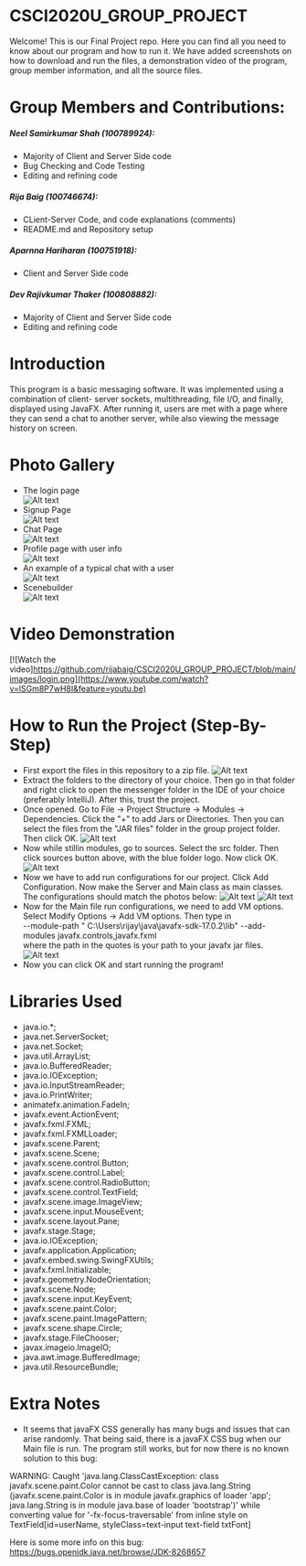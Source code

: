 # CSCI2020U_GROUP_PROJECT

Welcome! This is our Final Project repo. Here you can find all you need to know about our program and how to run it. We have added screenshots on how to download and run the files, a demonstration video of the program, group member information, and all the source files. 

# Group Members and Contributions: <br />
##### Neel Samirkumar Shah (100789924): <br />
  * Majority of Client and Server Side code <br />
  * Bug Checking and Code Testing <br />
  * Editing and refining code <br />
##### Rija Baig (100746674): <br />
  * CLient-Server Code, and code explanations (comments) <br />
  * README.md and Repository setup <br />
##### Aparnna Hariharan (100751918): <br />
  * Client and Server Side code <br />
##### Dev Rajivkumar Thaker (100808882): <br />
  * Majority of Client and Server Side code <br />
  * Editing and refining code <br />

# Introduction
This program is a basic messaging software.  It was implemented using a combination of client- server sockets, multithreading, file I/O, and finally, displayed using JavaFX. After running it, users are met with a page where they can send a chat to another server, while also viewing the message history on screen. 
 
# Photo Gallery
* The login page <br />
![Alt text](https://github.com/rijabaig/CSCI2020U_GROUP_PROJECT/blob/main/images/login.png "Login Page")
* Signup Page <br />
![Alt text](https://github.com/rijabaig/CSCI2020U_GROUP_PROJECT/blob/main/images/signup.png "Signup Page")
* Chat Page <br />
![Alt text](https://github.com/rijabaig/CSCI2020U_GROUP_PROJECT/blob/main/images/chatpage.png "Chat Page")
* Profile page with user info <br />
![Alt text](https://github.com/rijabaig/CSCI2020U_GROUP_PROJECT/blob/main/images/profileinfo.png "Profile Page")
* An example of a typical chat with a user <br />
![Alt text](https://github.com/rijabaig/CSCI2020U_GROUP_PROJECT/blob/main/images/chatexample.png "Chat with User")
* Scenebuilder <br />
![Alt text](https://github.com/rijabaig/CSCI2020U_GROUP_PROJECT/blob/main/images/scenebuilder.png "Scenebuilder")
# Video Demonstration 
[![Watch the video]https://github.com/rijabaig/CSCI2020U_GROUP_PROJECT/blob/main/images/login.png](https://www.youtube.com/watch?v=lSGm8P7wH8I&feature=youtu.be)
# How to Run the Project (Step-By-Step)
* First export the files in this repository to a zip file. 
![Alt text](https://github.com/rijabaig/CSCI2020U_GROUP_PROJECT/blob/main/images/step1.png "Zip File")
* Extract the folders to the directory of your choice. Then go in that folder and right click to open the messenger folder in the IDE of your choice (preferably IntelliJ). After this, trust the project. 
* Once opened. Go to File -> Project Structure -> Modules -> Dependencies. Click the "+" to add Jars or Directories. Then you can select the files from the "JAR files" folder in the group project folder. Then click OK.
![Alt text](https://github.com/rijabaig/CSCI2020U_GROUP_PROJECT/blob/main/images/step2.png "JAR Files")
* Now while stillin modules, go to sources. Select the src folder. Then click sources button above, with the blue folder logo. Now click OK.
![Alt text](https://github.com/rijabaig/CSCI2020U_GROUP_PROJECT/blob/main/images/step3.png "JAR Files")
* Now we have to add run configurations for our project. Click Add Configuration. Now make the Server and Main class as main classes. The configurations should match the photos below:
![Alt text](https://github.com/rijabaig/CSCI2020U_GROUP_PROJECT/blob/main/images/step4.png "JAR Files")
![Alt text](https://github.com/rijabaig/CSCI2020U_GROUP_PROJECT/blob/main/images/part5!.png "JAR Files")
* Now for the Main file run configurations, we need to add VM options. Select Modify Options -> Add VM options. Then type in <br /> --module-path " C:\Users\rijay\java\javafx-sdk-17.0.2\lib" --add-modules javafx.controls,javafx.fxml <br /> where the path in the quotes is your path to your javafx jar files.
![Alt text](https://github.com/rijabaig/CSCI2020U_GROUP_PROJECT/blob/main/images/part6.png "JAR Files")
* Now you can click OK and start running the program! 
# Libraries Used
* java.io.*;
* java.net.ServerSocket;
* java.net.Socket;
* java.util.ArrayList;
* java.io.BufferedReader;
* java.io.IOException;
* java.io.InputStreamReader;
* java.io.PrintWriter;
* animatefx.animation.FadeIn;
* javafx.event.ActionEvent;
* javafx.fxml.FXML;
* javafx.fxml.FXMLLoader;
* javafx.scene.Parent;
* javafx.scene.Scene;
* javafx.scene.control.Button;
* javafx.scene.control.Label;
* javafx.scene.control.RadioButton;
* javafx.scene.control.TextField;
* javafx.scene.image.ImageView;
* javafx.scene.input.MouseEvent;
* javafx.scene.layout.Pane;
* javafx.stage.Stage;
* java.io.IOException;
* javafx.application.Application;
* javafx.embed.swing.SwingFXUtils;
* javafx.fxml.Initializable;
* javafx.geometry.NodeOrientation;
* javafx.scene.Node;
* javafx.scene.input.KeyEvent;
* javafx.scene.paint.Color;
* javafx.scene.paint.ImagePattern;
* javafx.scene.shape.Circle;
* javafx.stage.FileChooser;
* javax.imageio.ImageIO;
* java.awt.image.BufferedImage;
* java.util.ResourceBundle;
# Extra Notes
* It seems that javaFX CSS generally has many bugs and issues that can arise randomly. That being said, there is a javaFX CSS bug when our Main file is run. The program still works, but for now there is no known solution to this bug:

WARNING: Caught 'java.lang.ClassCastException: class javafx.scene.paint.Color cannot be cast to class java.lang.String (javafx.scene.paint.Color is in module javafx.graphics of loader 'app'; java.lang.String is in module java.base of loader 'bootstrap')' while converting value for '-fx-focus-traversable' from inline style on TextField[id=userName, styleClass=text-input text-field txtFont]

Here is some more info on this bug: https://bugs.openjdk.java.net/browse/JDK-8268657


